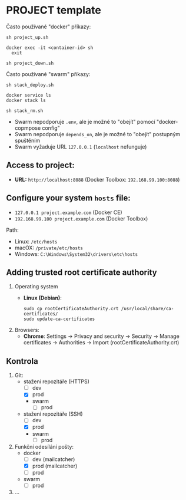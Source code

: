 # PROJECT template

Často používané "docker" příkazy:

    sh project_up.sh

    docker exec -it <container-id> sh
      exit

    sh project_down.sh

Často používané "swarm" příkazy:

    sh stack_deploy.sh

    docker service ls
    docker stack ls

    sh stack_rm.sh

- Swarm nepodporuje `.env`, ale je možné to "obejít" pomocí "docker-copmpose config"
- Swarm nepodporuje `depends_on`, ale je možné to "obejít" postupným spuštěním
- Swarm vyžaduje URL `127.0.0.1` (`localhost` nefunguje)

## Access to project:
- **URL:** `http://localhost:8088` (Docker Toolbox: `192.168.99.100:8088`)

## Configure your system `hosts` file:

- `127.0.0.1 project.example.com` (Docker CE)
- `192.168.99.100 project.example.com` (Docker Toolbox)

Path:
- Linux: `/etc/hosts`
- macOX: `/private/etc/hosts`
- Windows: `C:\Windows\System32\drivers\etc\hosts`

## Adding trusted root certificate authority
1. Operating system
    - **Linux (Debian)**:

          sudo cp rootCertificateAuthority.crt /usr/local/share/ca-certificates/
          sudo update-ca-certificates

2. Browsers:
    - **Chrome**: Settings -> Privacy and security -> Security -> Manage certificates -> Authorities -> Import (rootCertificateAuthority.crt)

## Kontrola

1. Git:
   - stažení repozitáře (HTTPS)
     - [ ] dev
     - [x] prod
     - swarm
       - [ ] prod
   - stažení repozitáře (SSH)
     - [ ] dev
     - [x] prod
     - swarm
       - [ ] prod
2. Funkční odesílání pošty:
    - docker
        - [ ] dev (mailcatcher)
        - [x] prod (mailcatcher)
        - [ ] prod
    - swarm
        - [ ] prod
3. ...
